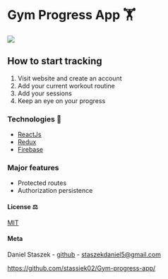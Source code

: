 # Gym Progress App 🏋️

![](screenshot.png)


## How to start tracking
1. Visit website and create an account
2. Add your current workout routine
3. Add your sessions
4. Keep an eye on your progress

### Technologies 🔧 
+ [ReactJs](https://reactjs.org/)
+ [Redux](https://redux.js.org/)
+ [Firebase](https://firebase.google.com/)

### Major features
+ Protected routes
+ Authorization persistence

#### License ⚖️

[MIT](https://en.wikipedia.org/wiki/MIT_License)


#### Meta
Daniel Staszek - [github](https://github.com/stassiek02/) - [staszekdaniel5@gmail.com](mailto:staszekdaniel5@gmail.com)

https://github.com/stassiek02/Gym-progress-app/
